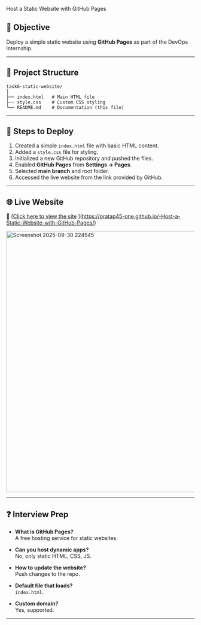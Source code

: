  Host a Static Website with GitHub Pages

## 📌 Objective
Deploy a simple static website using **GitHub Pages** as part of the DevOps Internship.

---

## 📂 Project Structure
```
task6-static-website/
│
├── index.html   # Main HTML file
├── style.css    # Custom CSS styling
└── README.md    # Documentation (this file)
```

---

## 🚀 Steps to Deploy
1. Created a simple `index.html` file with basic HTML content.  
2. Added a `style.css` file for styling.  
3. Initialized a new GitHub repository and pushed the files.  
4. Enabled **GitHub Pages** from **Settings → Pages**.  
5. Selected **main branch** and root folder.  
6. Accessed the live website from the link provided by GitHub.  

---

## 🌐 Live Website
🔗 [[Click here to view the site](https://<your-username>.github.io/task6-static-website/) ](https://pratap45-one.github.io/-Host-a-Static-Website-with-GitHub-Pages/) 


<img width="1919" height="698" alt="Screenshot 2025-09-30 224545" src="https://github.com/user-attachments/assets/42420707-ebfb-4b73-8b6f-7f397a8fb2ff" />

---

## ❓ Interview Prep
- **What is GitHub Pages?**  
  A free hosting service for static websites.  

- **Can you host dynamic apps?**  
  No, only static HTML, CSS, JS.  

- **How to update the website?**  
  Push changes to the repo.  

- **Default file that loads?**  
  `index.html`.  

- **Custom domain?**  
  Yes, supported.  

---

